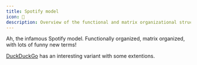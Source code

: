 ```yaml
---
title: Spotify model
icon: 🎵
description: Overview of the functional and matrix organizational structure known as the Spotify model, including variations and adaptations.
---
```


Ah, the infamous Spotify model. Functionally organized, matrix organized, with lots of funny new terms!

[DuckDuckGo](https://duckduckgo.com/assets/hiring/how_we_work.pdf) has an interesting variant with some extentions.
